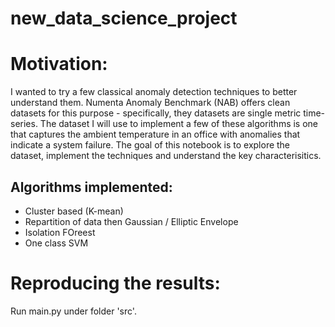 ﻿new_data_science_project
==============================

# Motivation:

I wanted to try a few classical anomaly detection techniques to better understand them. Numenta Anomaly Benchmark (NAB) offers clean datasets for this purpose - specifically, they datasets are single metric time-series. The dataset I will use to implement a few of these algorithms is one that captures the ambient temperature in an office with anomalies that indicate a system failure. The goal of this notebook is to explore the dataset, implement the techniques and understand the key characterisitics.

## Algorithms implemented:

 - Cluster based (K-mean)
 - Repartition of data then Gaussian / Elliptic Envelope
 - Isolation FOreest
 - One class SVM


# Reproducing the results:

Run main.py under folder 'src'.